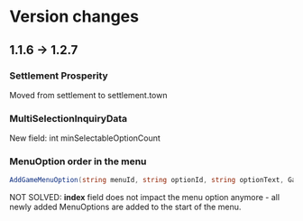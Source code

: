 # Version changes

## 1.1.6 -> 1.2.7

### Settlement Prosperity

Moved from settlement to settlement.town

### MultiSelectionInquiryData

New field: int minSelectableOptionCount

### MenuOption order in the menu

``` cs
AddGameMenuOption(string menuId, string optionId, string optionText, GameMenuOption.OnConditionDelegate condition, GameMenuOption.OnConsequenceDelegate consequence, bool isLeave = false, int index = -1, bool isRepeatable = false, object relatedObject = null)
```

NOT SOLVED: **index** field does not impact the menu option anymore - all newly added MenuOptions are added to the start of the menu.